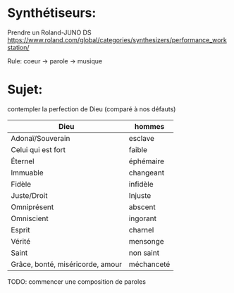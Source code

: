# Synthétiseurs:
Prendre un Roland-JUNO DS
https://www.roland.com/global/categories/synthesizers/performance_workstation/

Rule: coeur -> parole -> musique

# Sujet:
contempler la perfection de Dieu (comparé à nos défauts)


| Dieu                             | hommes     |
| -------------------------------  | ------     |
| Adonaï/Souverain                 | esclave    |
| Celui qui est fort               | faible     |
| Éternel                          | éphémaire  |
| Immuable                         | changeant  |
| Fidèle                           | infidèle   |
| Juste/Droit                      | Injuste    |
| Omniprésent                      | abscent    |
| Omniscient                       | ingorant   |
| Esprit                           | charnel    |
| Vérité                           | mensonge   |
| Saint                            | non saint  |
| Grâce, bonté, miséricorde, amour | méchanceté |

TODO: commencer une composition de paroles
